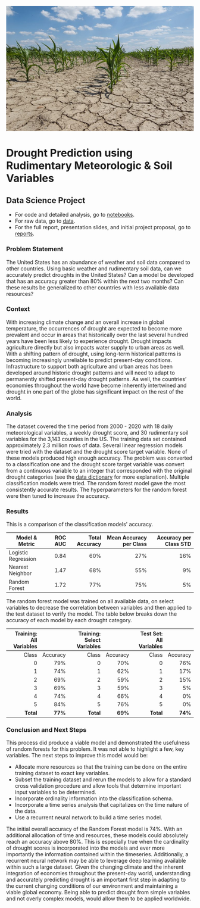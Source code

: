 ![Effects of drought on agriculture](https://github.com/ChadDelany/drought_prediction/blob/main/data/images/effect_of_drought_on_agriculture.jpg)

# **Drought Prediction using Rudimentary Meteorologic & Soil Variables**

## Data Science Project

- For code and detailed analysis, go to [notebooks](https://github.com/ChadDelany/drought_prediction/tree/main/notebooks).
- For raw data, go to [data](https://github.com/ChadDelany/drought_prediction/tree/main/data).
- For the full report, presentation slides, and initial project proposal, go to [reports](https://github.com/ChadDelany/drought_prediction/tree/main/reports).

### Problem Statement

The United States has an abundance of weather and soil data compared to other countries. Using basic weather and rudimentary soil data, can we accurately predict droughts in the United States? Can a model be developed that has an accuracy greater than 80% within the next two months? Can these results be generalized to other countries with less available data resources?

### Context

With increasing climate change and an overall increase in global temperature, the occurrences of drought are expected to become more prevalent and occur in areas that historically over the last several hundred years have been less likely to experience drought. Drought impacts agriculture directly but also impacts water supply to urban areas as well. With a shifting pattern of drought, using long-term historical patterns is becoming increasingly unreliable to predict present-day conditions. Infrastructure to support both agriculture and urban areas has been developed around historic drought patterns and will need to adapt to permanently shifted present-day drought patterns. As well, the countries’ economies throughout the world have become inherently intertwined and drought in one part of the globe has significant impact on the rest of the world.

### Analysis

The dataset covered the time period from 2000 - 2020 with 18 daily meteorological variables, a weekly drought score, and 30 rudimentary soil variables for the 3,143 counties in the US.   The training data set contained approximately 2.3 million rows of data. Several linear regression models were tried with the dataset and the drought score target variable.  None of these models produced high enough accuracy.  The problem was converted to a classification one and the drought score target variable was convert from a continuous variable to an integer that corresponded with the original drought categories (see the [data dictionary](https://github.com/ChadDelany/drought_prediction/blob/main/notebooks/99_appendix_data_dictionary.ipynb) for more explanation).  Multiple classification models were tried.   The random forest model gave the most consistently accurate results.  The hyperparameters for the random forest were then tuned to increase the accuracy.  

### Results

This is a comparison of the classification models' accuracy.

| Model & Metric       | ROC AUC | Total  Accuracy | Mean Accuracy  per Class | Accuracy per  Class STD |
| -------------------- | ------: | --------------: | -----------------------: | ----------------------: |
| Logistic  Regression |    0.84 |             60% |                      27% |                     16% |
| Nearest  Neighbor    |    1.47 |             68% |                      55% |                      9% |
| Random Forest        |    1.72 |             77% |                      75% |                      5% |

The random forest model was trained on all available data, on select variables to decrease the correlation between variables and then applied to the test dataset to verify the model.  The table below breaks down the accuracy of each model by each drought category.

| Training: All Variables |          | Training: Select Variables |          | Test Set: All Variables |          |
| ----------------------: | -------: | -------------------------: | -------: | ----------------------: | -------: |
|                   Class | Accuracy |                      Class | Accuracy |                   Class | Accuracy |
|                       0 |      79% |                          0 |      70% |                       0 |      76% |
|                       1 |      74% |                          1 |      62% |                       1 |      17% |
|                       2 |      69% |                          2 |      59% |                       2 |      15% |
|                       3 |      69% |                          3 |      59% |                       3 |       5% |
|                       4 |      74% |                          4 |      66% |                       4 |       0% |
|                       5 |      84% |                          5 |      76% |                       5 |       0% |
|               **Total** |  **77%** |                  **Total** |  **69%** |               **Total** |  **74%** |



### Conclusion and Next Steps

This process did produce a viable model and demonstrated the usefulness of random forests for this problem. It was not able to highlight a few, key variables. The next steps to improve this model would be:

- Allocate more resources so that the training can be done on the entire training dataset to exact key variables.
- Subset the training dataset and rerun the models to allow for a standard cross validation procedure and allow tools that determine important input variables to be determined.
- Incorporate ordinality information into the classification schema. 
- Incorporate a time series analysis that capitalizes on the time nature of the data.
- Use a recurrent neural network to build a time series model.

The initial overall accuracy of the Random Forest model is 74%. With an additional allocation of time and resources, these models could absolutely reach an accuracy above 80%. This is especially true when the cardinality of drought scores is incorporated into the models and ever more importantly the information contained within the timeseries. Additionally, a recurrent neural network may be able to leverage deep learning available within such a large dataset. Given the changing climate and the inherent integration of economies throughout the present-day world, understanding and accurately predicting drought is an important first step in adapting to the current changing conditions of our environment and maintaining a viable global economy.  Being able to predict drought from simple variables and not overly complex models, would allow them to be applied worldwide.
